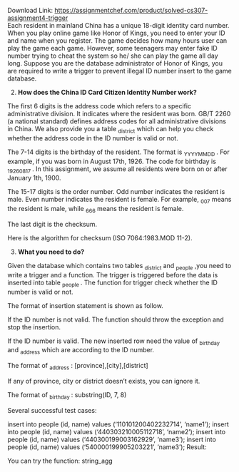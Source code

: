 Download Link: https://assignmentchef.com/product/solved-cs307-assignment4-trigger
<br>
Each resident in mainland China has a unique 18-digit identity card number.  When you play online game like Honor of Kings, you need to enter your ID and name when you register. The game decides how many hours user can play the game each game. However, some teenagers may enter fake ID number trying to cheat the system so he/ she can play the game all day long. Suppose you are the database administrator of Honor of Kings, you are required to write a trigger to prevent illegal ID number insert to the game database.

<ol start="2">

 <li><strong>How does the China ID Card Citizen Identity Number </strong> <strong>work?</strong></li>

</ol>

The first 6 digits is the address code which refers to a specific administrative division. It indicates where the resident was born.  GB/T 2260 (a national standard) defines  address codes for all administrative divisions in China.  We also provide you a table <sub>district</sub> which can help you check whether the address code in the ID number is valid or not.

The 7-14 digits is the birthday of the resident. The format is <sub>YYYYMMDD </sub>. For example,  if you was born  in August 17th,  1926. The code for birthday is <sub>19260817 </sub>.  In this assignment, we assume all residents were born on or after January 1th, 1900.

The 15-17 digits is the order number. Odd number indicates the resident is male. Even number indicates the resident is female. For example, <sub>007</sub> means the resident is male, while <sub>666</sub> means the resident is female.

The last digit is the checksum.

Here is the algorithm for checksum (ISO 7064:1983.MOD 11-2).

<ol start="3">

 <li><strong> What you need to do? </strong></li>

</ol>

Given the database which contains two tables <sub>district</sub> and <sub>people</sub> ,you need to write a trigger and a function. The trigger is triggered before the data is inserted into table <sub>people </sub>. The function for trigger check whether the ID number is valid or not.

The format of insertion statement is shown as follow.




If the ID number is not valid. The function should throw the exception and stop the insertion.

If the ID number is valid. The new inserted row need the value of <sub>birthday</sub>  and <sub>address</sub> which are according to the ID number.

The format of <sub>address</sub> : [province],[city],[district]

If any of province, city or district doesn’t exists, you can ignore it.

The format of <sub>birthday </sub>: substring(ID, 7, 8)




Several successful test cases:

insert into people (id, name) values (‘110101200402232714’, ‘name1’); insert into people (id, name) values (‘440303210005112718’, ‘name2’); insert into people (id, name) values (‘440300199003162929’, ‘name3’); insert into people (id, name) values (‘540000199905203221’, ‘name3’); Result:




You can try the function: string_agg


